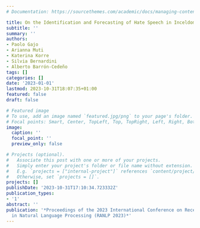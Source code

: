 ```yaml
---
# Documentation: https://sourcethemes.com/academic/docs/managing-content/

title: On the Identification and Forecasting of Hate Speech in Inceldom
subtitle: ''
summary: ''
authors:
- Paolo Gajo
- Arianna Muti
- Katerina Korre
- Silvia Bernardini
- Alberto Barrón-Cedeño
tags: []
categories: []
date: '2023-01-01'
lastmod: 2023-10-31T18:07:35+01:00
featured: false
draft: false

# Featured image
# To use, add an image named `featured.jpg/png` to your page's folder.
# Focal points: Smart, Center, TopLeft, Top, TopRight, Left, Right, BottomLeft, Bottom, BottomRight.
image:
  caption: ''
  focal_point: ''
  preview_only: false

# Projects (optional).
#   Associate this post with one or more of your projects.
#   Simply enter your project's folder or file name without extension.
#   E.g. `projects = ["internal-project"]` references `content/project/deep-learning/index.md`.
#   Otherwise, set `projects = []`.
projects: []
publishDate: '2023-10-31T17:10:34.723332Z'
publication_types:
- '1'
abstract: ''
publication: '*Proceedings of the 2023 International Conference on Recent  Advances
  in Natural Language Processing (RANLP 2023)*'
---
```


